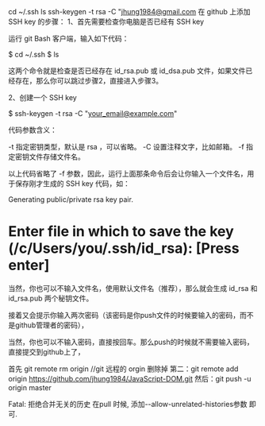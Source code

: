 cd ~/.ssh
ls
ssh-keygen -t rsa -C "jhung1984@gmail.com
在 github 上添加 SSH key 的步骤：
1、首先需要检查你电脑是否已经有 SSH key 

运行 git Bash 客户端，输入如下代码：

$ cd ~/.ssh
$ ls

这两个命令就是检查是否已经存在 id_rsa.pub 或 id_dsa.pub 文件，如果文件已经存在，那么你可以跳过步骤2，直接进入步骤3。

 
2、创建一个 SSH key 

$ ssh-keygen -t rsa -C "your_email@example.com"

代码参数含义：

-t 指定密钥类型，默认是 rsa ，可以省略。
-C 设置注释文字，比如邮箱。
-f 指定密钥文件存储文件名。

以上代码省略了 -f 参数，因此，运行上面那条命令后会让你输入一个文件名，用于保存刚才生成的 SSH key 代码，如：

Generating public/private rsa key pair.
# Enter file in which to save the key (/c/Users/you/.ssh/id_rsa): [Press enter]

当然，你也可以不输入文件名，使用默认文件名（推荐），那么就会生成 id_rsa 和 id_rsa.pub 两个秘钥文件。

 

接着又会提示你输入两次密码（该密码是你push文件的时候要输入的密码，而不是github管理者的密码），

当然，你也可以不输入密码，直接按回车。那么push的时候就不需要输入密码，直接提交到github上了，



首先 git remote rm origin 	//git 远程的 orgin 删除掉
 第二：git remote add origin https://github.com/jhung1984/JavaScript-DOM.git
然后：git push -u origin master


Fatal: 拒绝合并无关的历史
在pull 时候, 添加--allow-unrelated-histories参数 即可.
